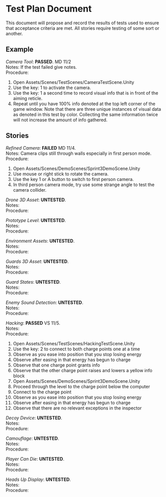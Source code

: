 # Test Plan Document
This document will propose and record the results of tests used to ensure that acceptance criteria are met. All stories require testing of some sort or another.

## Example
*Camera Tool*: **PASSED**. MD 11/2  
Notes: If the test failed give notes.  
Procedure:
1. Open Assets/Scenes/TestScenes/CameraTestScene.Unity
2. Use the key: 1 to activate the camera.
3. Use the key: 1 a second time to record visual info that is in front of the aiming reticle.
4. Repeat until you have 100% info denoted at the top left corner of the game window. Note that there are three unique instances of visual data as denoted in this test by color. Collecting the same information twice will not increase the amount of info gathered.


## Stories
*Refined Camera*:  **FAILED** MD 11/4.  
Notes: Camera clips still through walls especially in first person mode.
Procedure:
1. Open Assets/Scenes/DemoScenes/Sprint3DemoScene.Unity
2. Use mouse or right stick to rotate the camera.
3. Use the key 1 or A button to switch to first person camera.
4. In third person camera mode, try use some strange angle to test the camera collider.

*Drone 3D Asset*:  **UNTESTED**.  
Notes:  
Procedure:

*Prototype Level*:  **UNTESTED**.  
Notes:  
Procedure:
  
*Environment Assets*:  **UNTESTED**.  
Notes:  
Procedure:

*Guards 3D Asset*:  **UNTESTED**.  
Notes:  
Procedure:

*Guard States*:  **UNTESTED**.  
Notes:  
Procedure:

*Enemy Sound Detection*:  **UNTESTED**.  
Notes:  
Procedure:

*Hacking*:  **PASSED** VS 11/5.  
Notes:  
Procedure:
1. Open Assets/Scenes/TestScenes/HackingTestScene.Unity
2. Use the key: 2 to connect to both charge points one at a time
3. Observe as you ease into position that you stop losing energy
4. Observe after easing in that energy has begun to charge
5. Observe that one charge point grants info
6. Observe that the other charge point raises and lowers a yellow info block
7. Open Assets/Scenes/DemoScenes/Sprint3DemoScene.Unity
8. Proceed through the level to the charge point below the computer
9. Connect to the charge point
10. Observe as you ease into position that you stop losing energy
11. Observe after easing in that energy has begun to charge
12. Observe that there are no relevant exceptions in the inspector

*Decoy Device*:  **UNTESTED**.  
Notes:  
Procedure:

*Camouflage*:  **UNTESTED**.  
Notes:  
Procedure:

*Player Can Die*:  **UNTESTED**.  
Notes:  
Procedure:

*Heads Up Display*:  **UNTESTED**.  
Notes:  
Procedure:

